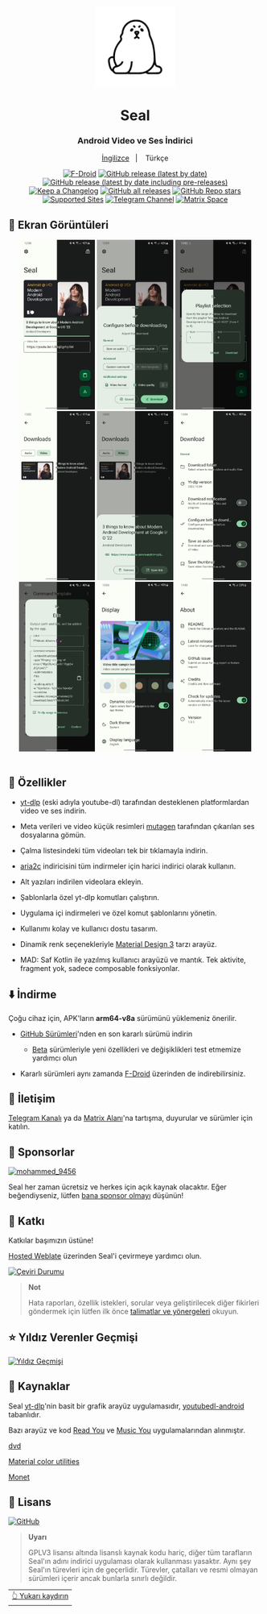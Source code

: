 <div align="center">

<img width="" src="fastlane/metadata/android/en-US/images/icon.png"  width=160 height=160  align="center">

# Seal

### Android Video ve Ses İndirici


<a href="https://github.com/JunkFood02/Seal/blob/main/README.md">İngilizce</a>
&nbsp;&nbsp;| &nbsp;&nbsp;
Türkçe


[![F-Droid](https://img.shields.io/f-droid/v/com.junkfood.seal?color=b4eb12&label=F-Droid&logo=fdroid&logoColor=1f78d2)](https://f-droid.org/en/packages/com.junkfood.seal)
[![GitHub release (latest by date)](https://img.shields.io/github/v/release/JunkFood02/Seal?color=black&label=Stable&logo=github)](https://github.com/JunkFood02/Seal/releases/latest/)
[![GitHub release (latest by date including pre-releases)](https://img.shields.io/github/v/release/JunkFood02/Seal?include_prereleases&label=Preview&logo=Github)](https://github.com/JunkFood02/Seal/releases/)
[![Keep a Changelog](https://img.shields.io/badge/Changelog-lightgray?style=flat&color=gray&logo=keep-a-changelog)](https://github.com/JunkFood02/Seal/blob/main/CHANGELOG.md)
[![GitHub all releases](https://img.shields.io/github/downloads/JunkFood02/Seal/total?label=Downloads&logo=github)](https://github.com/JunkFood02/Seal/releases/)
[![GitHub Repo stars](https://img.shields.io/github/stars/JunkFood02/Seal?color=informational&label=Stars)](https://github.com/JunkFood02/Seal/stargazers)
[![Supported Sites](https://img.shields.io/badge/Supported-Sites-9cf.svg?style=flat)](https://github.com/yt-dlp/yt-dlp/blob/master/supportedsites.md)
[![Telegram Channel](https://img.shields.io/badge/Telegram-Seal-blue?style=flat&logo=telegram)](https://t.me/seal_app)
[![Matrix Space](https://img.shields.io/badge/Matrix-Seal-Black?style=flat&color=black&logo=matrix)](https://matrix.to/#/#seal-space:matrix.org)


</div>


## 📱 Ekran Görüntüleri

<div align="center">
<div>
<img src="fastlane/metadata/android/en-US/images/phoneScreenshots/1.jpg" width="30%" />
<img src="fastlane/metadata/android/en-US/images/phoneScreenshots/2.jpg" width="30%" />
<img src="fastlane/metadata/android/en-US/images/phoneScreenshots/3.jpg" width="30%" />
<img src="fastlane/metadata/android/en-US/images/phoneScreenshots/4.jpg" width="30%" />
<img src="fastlane/metadata/android/en-US/images/phoneScreenshots/5.jpg" width="30%" />
<img src="fastlane/metadata/android/en-US/images/phoneScreenshots/6.jpg" width="30%" />
<img src="fastlane/metadata/android/en-US/images/phoneScreenshots/7.jpg" width="30%" />
<img src="fastlane/metadata/android/en-US/images/phoneScreenshots/8.jpg" width="30%" />
<img src="fastlane/metadata/android/en-US/images/phoneScreenshots/9.jpg" width="30%" />
</div>
</div>

<br>

## 📖 Özellikler

- [yt-dlp](https://github.com/yt-dlp/yt-dlp) (eski adıyla youtube-dl) tarafından desteklenen platformlardan video ve ses indirin.

- Meta verileri ve video küçük resimleri [mutagen](https://github.com/quodlibet/mutagen) tarafından çıkarılan ses dosyalarına gömün.

- Çalma listesindeki tüm videoları tek bir tıklamayla indirin.

- [aria2c](https://github.com/aria2/aria2) indiricisini tüm indirmeler için harici indirici olarak kullanın.

- Alt yazıları indirilen videolara ekleyin.

- Şablonlarla özel yt-dlp komutları çalıştırın.

- Uygulama içi indirmeleri ve özel komut şablonlarını yönetin.

- Kullanımı kolay ve kullanıcı dostu tasarım.

- Dinamik renk seçenekleriyle [Material Design 3](https://m3.material.io/) tarzı arayüz.

- MAD: Saf Kotlin ile yazılmış kullanıcı arayüzü ve mantık. Tek aktivite, fragment yok, sadece composable fonksiyonlar.



## ⬇️ İndirme

Çoğu cihaz için, APK'ların **arm64-v8a** sürümünü yüklemeniz önerilir.

- [GitHub Sürümleri](https://github.com/junkfood02/seal/releases/latest)'nden en son kararlı sürümü indirin 
  - [Beta](https://github.com/JunkFood02/Seal/releases/) sürümleriyle yeni özellikleri ve değişiklikleri test etmemize yardımcı olun

- Kararlı sürümleri aynı zamanda [F-Droid](https://f-droid.org/packages/com.junkfood.seal/) üzerinden de indirebilirsiniz.

<!-- [<img src="https://fdroid.gitlab.io/artwork/badge/get-it-on.png"
     alt="Get it on F-Droid"
     height="70">](https://f-droid.org/packages/com.junkfood.seal/) -->

## 💬 İletişim

[Telegram Kanalı](https://t.me/seal_app) ya da [Matrix Alanı](https://matrix.to/#/#seal-space:matrix.org)'na tartışma, duyurular ve sürümler için katılın.

## 💖 Sponsorlar

<p><!-- sponsors --><a href="https://github.com/Marco-9456"><img src="https://github.com/Marco-9456.png" width="60px" alt="mohammed_9456" /></a><a href="https://github.com/4kaimar"><img src="https://github.com/4kaimar.png" width="60px" alt="" /></a><a href="https://github.com/Velioris"><img src="https://github.com/Velioris.png" width="60px" alt="" /></a><!-- sponsors --></p>


Seal her zaman ücretsiz ve herkes için açık kaynak olacaktır. Eğer beğendiyseniz, lütfen [bana sponsor olmayı](https://github.com/sponsors/junkfood02) düşünün! 

## 🤝 Katkı

Katkılar başımızın üstüne!

[Hosted Weblate](https://hosted.weblate.org/projects/seal/) üzerinden Seal'i çevirmeye yardımcı olun.
	
[![Çeviri Durumu](https://hosted.weblate.org/widgets/seal/-/strings/multi-auto.svg)](https://hosted.weblate.org/engage/seal/)
	
>**Not**
>
>Hata raporları, özellik istekleri, sorular veya geliştirilecek diğer fikirleri göndermek için lütfen ilk önce [talimatlar ve yönergeleri](https://github.com/junkfood02/seal/blob/main/contributing.md) okuyun.

## ⭐️ Yıldız Verenler Geçmişi

[![Yıldız Geçmişi](https://api.star-history.com/svg?repos=JunkFood02/Seal&type=Timeline)](https://star-history.com/#JunkFood02/Seal&Timeline)


## 🧱 Kaynaklar

Seal [yt-dlp](https://github.com/yt-dlp/yt-dlp)'nin basit bir grafik arayüz uygulamasıdır, [youtubedl-android](https://github.com/yausername/youtubedl-android) tabanlıdır.

Bazı arayüz ve kod [Read You](https://github.com/Ashinch/ReadYou) ve [Music You](https://github.com/Kyant0/MusicYou) uygulamalarından alınmıştır.

[dvd](https://github.com/yausername/dvd)

[Material color utilities](https://github.com/material-foundation/material-color-utilities)

[Monet](https://github.com/Kyant0/Monet)

## 📃 Lisans

[![GitHub](https://img.shields.io/github/license/JunkFood02/Seal?style=for-the-badge)](https://github.com/JunkFood02/Seal/blob/main/LICENSE)

>**Uyarı**
>
> GPLV3 lisansı altında lisanslı kaynak kodu hariç, 
> diğer tüm tarafların Seal'ın adını indirici uygulaması olarak kullanması yasaktır. 
> Aynı şey Seal'ın türevleri için de geçerlidir. 
> Türevler, çatalları ve resmi olmayan sürümleri içerir ancak bunlarla sınırlı değildir.

<div align="right">
<table><td>
<a href="#start-of-content">👆 Yukarı kaydırın</a>
</td></table>
</div>
